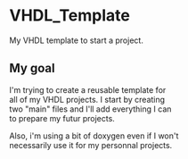 # VHDL_Template
My VHDL template to start a project.

## My goal
I'm trying to create a reusable template for  
all of my VHDL projects. I start by creating  
two "main" files and I'll add everything I can  
to prepare my futur projects.  

Also, i'm using a bit of doxygen even if I won't  
necessarily use it for my personnal projects.  